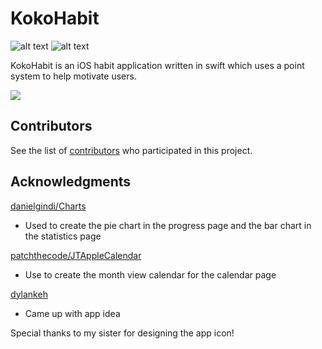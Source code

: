 # KokoHabit
![alt text](https://github.com/tranarthur/KokoHabit/blob/master/KokoHabit/KokoHabit/Images/kokohabits%20logo.png "app logo")
![alt text](https://github.com/tranarthur/KokoHabit/blob/master/KokoHabit/KokoHabit/Images/kokohabit_icon.png "app icon") 

KokoHabit is an iOS habit application written in swift which uses a point system to help motivate users.

![](https://github.com/tranarthur/KokoHabit/blob/master/Screenshots/habit_completion.gif)

## Contributors
See the list of [contributors](https://github.com/tranarthur/KokoHabit/blob/master/CONTRIBUTORS.md) who participated in this project.

## Acknowledgments
[danielgindi/Charts](https://github.com/danielgindi/Charts)
- Used to create the pie chart in the progress page and the bar chart in the statistics page

[patchthecode/JTAppleCalendar](https://github.com/patchthecode/JTAppleCalendar)
- Use to create the month view calendar for the calendar page

[dylankeh](https://github.com/dylankeh)
- Came up with app idea

Special thanks to my sister for designing the app icon!
